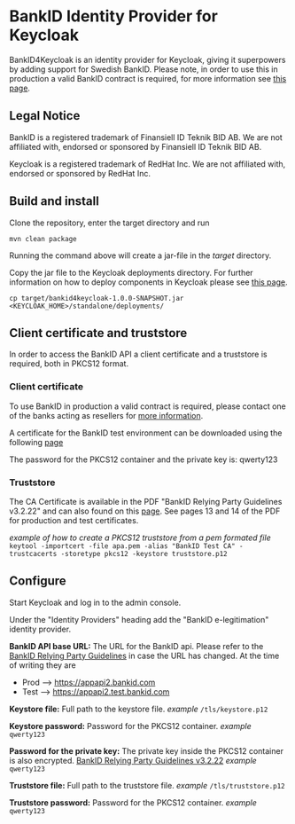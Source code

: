 # BankID Identity Provider for Keycloak

BankID4Keycloak is an identity provider for Keycloak, giving it superpowers by adding support for Swedish BankID.
Please note, in order to use this in production a valid BankID contract is required, for more information see [this page](https://www.bankid.com/bankid-i-dina-tjanster/rp-info).

## Legal Notice

BankID is a registered trademark of Finansiell ID Teknik BID AB. We are not affiliated with, endorsed or sponsored by Finansiell ID Teknik BID AB.

Keycloak is a registered trademark of RedHat Inc. We are not affiliated with, endorsed or sponsored by RedHat Inc.


## Build and install

Clone the repository, enter the target directory and run

`mvn clean package`

Running the command above will create a jar-file in the *target* directory.

Copy the jar file to the Keycloak deployments directory. For further information on how to deploy components in Keycloak please see [this page](https://www.keycloak.org/docs/latest/server_development).

`cp target/bankid4keycloak-1.0.0-SNAPSHOT.jar <KEYCLOAK_HOME>/standalone/deployments/`


## Client certificate and truststore
In order to access the BankID API a client certificate and a truststore is required, both in PKCS12 format.


### Client certificate
To use BankID in production a valid contract is required, please contact one of the banks acting as resellers for [more information](https://www.bankid.com/bankid-i-dina-tjanster).

A certificate for the BankID test environment can be downloaded using the following [page](https://www.bankid.com/bankid-i-dina-tjanster/rp-info)

The password for the PKCS12 container and the private key is: qwerty123

### Truststore
The CA Certificate is available in the PDF "BankID Relying Party Guidelines v3.2.22" and can also found on this [page](https://www.bankid.com/bankid-i-dina-tjanster/rp-info). See pages 13  and 14 of the PDF for production and test certificates.

*example of how to create a PKCS12 truststore from a pem formated file*
`keytool -importcert -file apa.pem -alias "BankID Test CA" -trustcacerts -storetype pkcs12 -keystore truststore.p12`


## Configure

Start Keycloak and log in to the admin console.

Under the "Identity Providers" heading add the "BankID e-legitimation" identity provider.

<picture>

**BankID API base URL:**
The URL for the BankID api. Please refer to the [BankID Relying Party Guidelines](https://www.bankid.com/bankid-i-dina-tjanster/rp-info) in case the URL has changed.
At the time of writing they are
 - Prod --> https://appapi2.bankid.com
 - Test --> https://appapi2.test.bankid.com

**Keystore file:**
Full path to the keystore file.
*example*
`/tls/keystore.p12`

**Keystore password:**
Password for the PKCS12 container.
*example*
`qwerty123`

**Password for the private key:**
The private key inside the PKCS12 container is also encrypted. [BankID Relying Party Guidelines v3.2.22](https://www.bankid.com/bankid-i-dina-tjanster/rp-info)
*example*
`qwerty123`

**Truststore file:**
Full path to the truststore file.
*example*
`/tls/truststore.p12`

**Truststore password:**
Password for the PKCS12 container.
*example*
`qwerty123`
